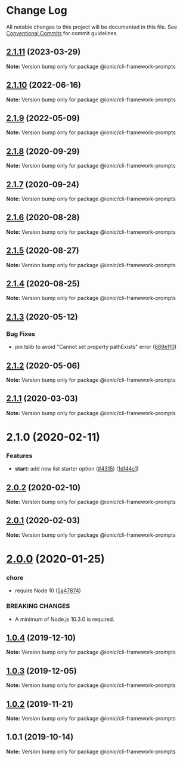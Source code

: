 # Change Log

All notable changes to this project will be documented in this file.
See [Conventional Commits](https://conventionalcommits.org) for commit guidelines.

## [2.1.11](https://github.com/ionic-team/ionic-cli/compare/@ionic/cli-framework-prompts@2.1.10...@ionic/cli-framework-prompts@2.1.11) (2023-03-29)

**Note:** Version bump only for package @ionic/cli-framework-prompts





## [2.1.10](https://github.com/ionic-team/ionic-cli/compare/@ionic/cli-framework-prompts@2.1.9...@ionic/cli-framework-prompts@2.1.10) (2022-06-16)

**Note:** Version bump only for package @ionic/cli-framework-prompts





## [2.1.9](https://github.com/ionic-team/ionic-cli/compare/@ionic/cli-framework-prompts@2.1.8...@ionic/cli-framework-prompts@2.1.9) (2022-05-09)

**Note:** Version bump only for package @ionic/cli-framework-prompts





## [2.1.8](https://github.com/ionic-team/ionic-cli/compare/@ionic/cli-framework-prompts@2.1.7...@ionic/cli-framework-prompts@2.1.8) (2020-09-29)

**Note:** Version bump only for package @ionic/cli-framework-prompts





## [2.1.7](https://github.com/ionic-team/ionic-cli/compare/@ionic/cli-framework-prompts@2.1.6...@ionic/cli-framework-prompts@2.1.7) (2020-09-24)

**Note:** Version bump only for package @ionic/cli-framework-prompts





## [2.1.6](https://github.com/ionic-team/ionic-cli/compare/@ionic/cli-framework-prompts@2.1.5...@ionic/cli-framework-prompts@2.1.6) (2020-08-28)

**Note:** Version bump only for package @ionic/cli-framework-prompts





## [2.1.5](https://github.com/ionic-team/ionic-cli/compare/@ionic/cli-framework-prompts@2.1.4...@ionic/cli-framework-prompts@2.1.5) (2020-08-27)

**Note:** Version bump only for package @ionic/cli-framework-prompts





## [2.1.4](https://github.com/ionic-team/ionic-cli/compare/@ionic/cli-framework-prompts@2.1.3...@ionic/cli-framework-prompts@2.1.4) (2020-08-25)

**Note:** Version bump only for package @ionic/cli-framework-prompts





## [2.1.3](https://github.com/ionic-team/ionic-cli/compare/@ionic/cli-framework-prompts@2.1.2...@ionic/cli-framework-prompts@2.1.3) (2020-05-12)


### Bug Fixes

* pin tslib to avoid "Cannot set property pathExists" error ([689e1f0](https://github.com/ionic-team/ionic-cli/commit/689e1f038b907356ef855a067a76d4822e7072a8))





## [2.1.2](https://github.com/ionic-team/ionic-cli/compare/@ionic/cli-framework-prompts@2.1.1...@ionic/cli-framework-prompts@2.1.2) (2020-05-06)

**Note:** Version bump only for package @ionic/cli-framework-prompts





## [2.1.1](https://github.com/ionic-team/ionic-cli/compare/@ionic/cli-framework-prompts@2.1.0...@ionic/cli-framework-prompts@2.1.1) (2020-03-03)

**Note:** Version bump only for package @ionic/cli-framework-prompts





# 2.1.0 (2020-02-11)


### Features

* **start:** add new list starter option ([#4315](https://github.com/ionic-team/ionic-cli/issues/4315)) ([1df44c1](https://github.com/ionic-team/ionic-cli/commit/1df44c1591f37b89f2b672857740edd6cb2aea67))





## [2.0.2](https://github.com/ionic-team/ionic-cli/compare/@ionic/cli-framework-prompts@2.0.1...@ionic/cli-framework-prompts@2.0.2) (2020-02-10)

**Note:** Version bump only for package @ionic/cli-framework-prompts





## [2.0.1](https://github.com/ionic-team/ionic-cli/compare/@ionic/cli-framework-prompts@2.0.0...@ionic/cli-framework-prompts@2.0.1) (2020-02-03)

**Note:** Version bump only for package @ionic/cli-framework-prompts





# [2.0.0](https://github.com/ionic-team/ionic-cli/compare/@ionic/cli-framework-prompts@1.0.4...@ionic/cli-framework-prompts@2.0.0) (2020-01-25)


### chore

* require Node 10 ([5a47874](https://github.com/ionic-team/ionic-cli/commit/5a478746c074207b6dc96aa8771f04a606deb1ef))


### BREAKING CHANGES

* A minimum of Node.js 10.3.0 is required.





## [1.0.4](https://github.com/ionic-team/ionic-cli/compare/@ionic/cli-framework-prompts@1.0.3...@ionic/cli-framework-prompts@1.0.4) (2019-12-10)

**Note:** Version bump only for package @ionic/cli-framework-prompts





## [1.0.3](https://github.com/ionic-team/ionic-cli/compare/@ionic/cli-framework-prompts@1.0.2...@ionic/cli-framework-prompts@1.0.3) (2019-12-05)

**Note:** Version bump only for package @ionic/cli-framework-prompts





## [1.0.2](https://github.com/ionic-team/ionic-cli/compare/@ionic/cli-framework-prompts@1.0.1...@ionic/cli-framework-prompts@1.0.2) (2019-11-21)

**Note:** Version bump only for package @ionic/cli-framework-prompts





## 1.0.1 (2019-10-14)

**Note:** Version bump only for package @ionic/cli-framework-prompts
